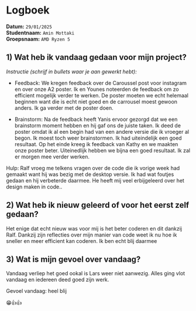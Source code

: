 # Logboek

**Datum:** `29/01/2025`  
**Studentnaam:** `Amin Mottaki`  
**Groepsnaam:** `AMD Ryzen 5`


## 1) Wat heb ik vandaag gedaan voor mijn project?

*Instructie (schrijf in bullets waar je aan gewerkt hebt):*  

- Feedback: We kregen feedback over de Caroussel post voor instagram en over onze A2 poster. Ik en Younes noteerden de feedback om zo efficient mogelijk verder te werken. De poster moeten we echt helemaal beginnen want die is echt niet goed en de carrousel moest gewoon anders. Ik ga verder met de poster doen.

- Brainstorm: Na de feedback heeft Yanis ervoor gezorgd dat we een brainstorm moment hebben en hij gaf ons de juiste taken. Ik deed de poster omdat ik al een begin had van een andere versie die ik vroeger al begon. Ik moest toch weer brainstormen. Ik had uiteindelijk een goed resultaat. Op het einde kreeg ik feedback van Kathy en we maakten onze poster beter. Uiteinedlijk hebben we bijna een goed resultaat. Ik zal er morgen mee verder werken.

Hulp: Ralf vroeg me telkens vragen over de code die ik vorige week had gemaakt want hij was bezig met de desktop versie. Ik had wat foutjes gedaan en hij verbeterde daarmee. He heeft mij veel erbijgeleerd over het design maken in code..

 



>
## 2) Wat heb ik nieuw geleerd of voor het eerst zelf gedaan?
Het enige dat echt nieuw was voor mij is het beter coderen en dit dankzij Ralf. Dankzij zijn reflecties over mijn manier van code weet ik nu hoe ik sneller en meer efficient kan coderen. Ik ben echt blij daarmee


## 3) Wat is mijn gevoel over vandaag?
Vandaag verliep het goed ookal is Lars weer niet aanwezig. Alles ging vlot vandaag en iedereen deed goed zijn werk.

Gevoel vandaag: heel blij

😁👍👍

